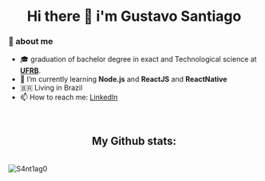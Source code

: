 <h1 align="center"> Hi there 👋 i'm Gustavo Santiago </h1>

### 🤵 about me
- :mortar_board: graduation of bachelor degree in exact and Technological science at <a href="https://ufrb.edu.br/portal/"><b>UFRB</b></a>.
- 🌱 I’m currently learning <b>Node.js</b> and <b>ReactJS</b> and <b>ReactNative</b>
- 🇧🇷 Living in Brazil
- 📫 How to reach me: [LinkedIn](https://www.linkedin.com/in/gustavo-santiago-82b80b162/?locale=en_US)
<br>
<h2 align="center">My Github stats:</h2>
<br>
<div style="display:flex, justify-content:space-between, align-item:center">

<img src="https://github-readme-stats.vercel.app/api?username=S4nt1ag0&show_icons=true&locale=en&count_private=true&theme=tokyonight" alt="S4nt1ag0" />

</div>